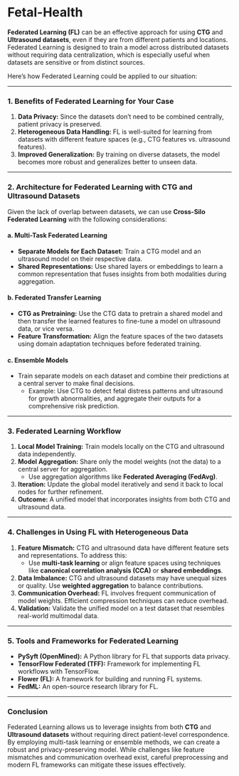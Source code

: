 # Fetal-Health

**Federated Learning (FL)** can be an effective approach for using **CTG** and **Ultrasound datasets**, even if they are from different patients and locations. Federated Learning is designed to train a model across distributed datasets without requiring data centralization, which is especially useful when datasets are sensitive or from distinct sources.

Here’s how Federated Learning could be applied to our situation:

---

### **1. Benefits of Federated Learning for Your Case**
1. **Data Privacy:** Since the datasets don’t need to be combined centrally, patient privacy is preserved.
2. **Heterogeneous Data Handling:** FL is well-suited for learning from datasets with different feature spaces (e.g., CTG features vs. ultrasound features).
3. **Improved Generalization:** By training on diverse datasets, the model becomes more robust and generalizes better to unseen data.

---

### **2. Architecture for Federated Learning with CTG and Ultrasound Datasets**
Given the lack of overlap between datasets, we can use **Cross-Silo Federated Learning** with the following considerations:

#### **a. Multi-Task Federated Learning**
- **Separate Models for Each Dataset:** Train a CTG model and an ultrasound model on their respective data.
- **Shared Representations:** Use shared layers or embeddings to learn a common representation that fuses insights from both modalities during aggregation.

#### **b. Federated Transfer Learning**
- **CTG as Pretraining:** Use the CTG data to pretrain a shared model and then transfer the learned features to fine-tune a model on ultrasound data, or vice versa.
- **Feature Transformation:** Align the feature spaces of the two datasets using domain adaptation techniques before federated training.

#### **c. Ensemble Models**
- Train separate models on each dataset and combine their predictions at a central server to make final decisions.
  - Example: Use CTG to detect fetal distress patterns and ultrasound for growth abnormalities, and aggregate their outputs for a comprehensive risk prediction.

---

### **3. Federated Learning Workflow**
1. **Local Model Training:** Train models locally on the CTG and ultrasound data independently.
2. **Model Aggregation:** Share only the model weights (not the data) to a central server for aggregation.
   - Use aggregation algorithms like **Federated Averaging (FedAvg)**.
3. **Iteration:** Update the global model iteratively and send it back to local nodes for further refinement.
4. **Outcome:** A unified model that incorporates insights from both CTG and ultrasound data.

---

### **4. Challenges in Using FL with Heterogeneous Data**
1. **Feature Mismatch:** CTG and ultrasound data have different feature sets and representations. To address this:
   - Use **multi-task learning** or align feature spaces using techniques like **canonical correlation analysis (CCA)** or **shared embeddings**.
2. **Data Imbalance:** CTG and ultrasound datasets may have unequal sizes or quality. Use **weighted aggregation** to balance contributions.
3. **Communication Overhead:** FL involves frequent communication of model weights. Efficient compression techniques can reduce overhead.
4. **Validation:** Validate the unified model on a test dataset that resembles real-world multimodal data.

---

### **5. Tools and Frameworks for Federated Learning**
- **PySyft (OpenMined):** A Python library for FL that supports data privacy.
- **TensorFlow Federated (TFF):** Framework for implementing FL workflows with TensorFlow.
- **Flower (FL):** A framework for building and running FL systems.
- **FedML:** An open-source research library for FL.

---

### **Conclusion**
Federated Learning allows us to leverage insights from both **CTG** and **Ultrasound datasets** without requiring direct patient-level correspondence. By employing multi-task learning or ensemble methods, we can create a robust and privacy-preserving model. While challenges like feature mismatches and communication overhead exist, careful preprocessing and modern FL frameworks can mitigate these issues effectively.
